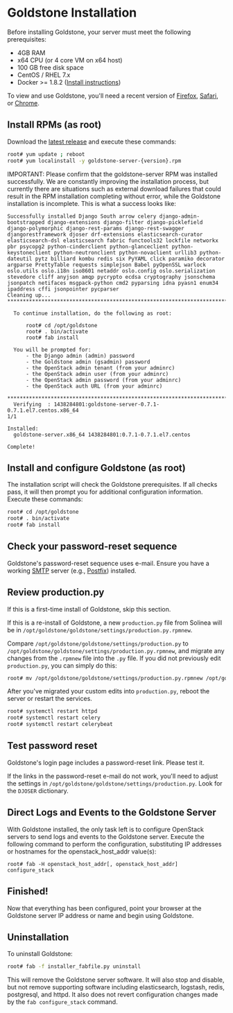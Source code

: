# Goldstone Installation

Before installing Goldstone, your server must meet the following prerequisites:

* 4GB RAM
* x64 CPU (or 4 core VM on x64 host)
* 100 GB free disk space
* CentOS / RHEL 7.x
* Docker >= 1.8.2 ([Install instructions](https://docs.docker.com/installation/centos/))

To view and use Goldstone, you'll need a recent version of [Firefox](https://www.mozilla.org/en-US/firefox/products/), [Safari](https://www.apple.com/safari/), or [Chrome](https://www.google.com/intl/en-US/chrome/browser).

## Install RPMs (as root)

Download the [latest release](https://github.com/Solinea/goldstone-server/releases) and execute these commands:

```bash
root# yum update ; reboot
root# yum localinstall -y goldstone-server-{version}.rpm
```

IMPORTANT: Please confirm that the goldstone-server RPM was installed successfully. We are constantly improving the installation process, but currently there are situations such as external download failures that could result in the RPM installation completing without error, while the Goldstone installation is incomplete.  This is what a success looks like:

```
Successfully installed Django South arrow celery django-admin-bootstrapped django-extensions django-filter django-picklefield django-polymorphic django-rest-params django-rest-swagger djangorestframework djoser drf-extensions elasticsearch-curator elasticsearch-dsl elasticsearch fabric functools32 lockfile networkx pbr psycopg2 python-cinderclient python-glanceclient python-keystoneclient python-neutronclient python-novaclient urllib3 python-dateutil pytz billiard kombu redis six PyYAML click paramiko decorator argparse PrettyTable requests simplejson Babel pyOpenSSL warlock oslo.utils oslo.i18n iso8601 netaddr oslo.config oslo.serialization stevedore cliff anyjson amqp pycrypto ecdsa cryptography jsonschema jsonpatch netifaces msgpack-python cmd2 pyparsing idna pyasn1 enum34 ipaddress cffi jsonpointer pycparser
Cleaning up...
*****************************************************************************

  To continue installation, do the following as root:

      root# cd /opt/goldstone
      root# . bin/activate
      root# fab install

  You will be prompted for:
      - the Django admin (admin) password
      - the Goldstone admin (gsadmin) password
      - the OpenStack admin tenant (from your adminrc)
      - the OpenStack admin user (from your adminrc)
      - the OpenStack admin password (from your adminrc)
      - the OpenStack auth URL (from your adminrc)

*****************************************************************************
  Verifying  : 1438284801:goldstone-server-0.7.1-0.7.1.el7.centos.x86_64                                                                     1/1

Installed:
  goldstone-server.x86_64 1438284801:0.7.1-0.7.1.el7.centos

Complete!
```

## Install and configure Goldstone (as root)

The installation script will check the Goldstone prerequisites. If all checks pass, it will then prompt you for additional configuration information. Execute these commands:

```bash
root# cd /opt/goldstone
root# . bin/activate
root# fab install
```

## Check your password-reset sequence

Goldstone's password-reset sequence uses e-mail. Ensure you have a working [SMTP](https://en.wikipedia.org/wiki/Simple_Mail_Transfer_Protocol) server (e.g., [Postfix](http://www.postfix.org)) installed.

## Review production.py

If this is a first-time install of Goldstone, skip this section.

If this is a re-install of Goldstone, a new `production.py` file from Solinea will be in
`/opt/goldstone/goldstone/settings/production.py.rpmnew`.

Compare `/opt/goldstone/goldstone/settings/production.py` to
`/opt/goldstone/goldstone/settings/production.py.rpmnew`, and migrate any changes from the `.rpmnew` file into the `.py` file. If you did not previously edit `production.py`, you can simply do this:

```bash
root# mv /opt/goldstone/goldstone/settings/production.py.rpmnew /opt/goldstone/goldstone/settings.production.py.
```

After you've migrated your custom edits into `production.py`, reboot the server or restart the services.

```bash
root# systemctl restart httpd
root# systemctl restart celery
root# systemctl restart celerybeat
```

## Test password reset

Goldstone's login page includes a password-reset link. Please test it.

If the links in the password-reset e-mail do not work, you'll need to adjust the settings in `/opt/goldstone/goldstone/settings/production.py`. Look for the `DJOSER` dictionary.


## Direct Logs and Events to the Goldstone Server

With Goldstone installed, the only task left is to configure OpenStack servers to send logs and events to the Goldstone server. Execute the following command to perform the configuration, substituting IP addresses or hostnames for the openstack_host_addr value(s):

    root# fab -H openstack_host_addr[, openstack_host_addr] configure_stack


## Finished!

Now that everything has been configured, point your browser at the Goldstone server IP address or name and begin using Goldstone.

## Uninstallation

To uninstall Goldstone:
```bash
root# fab -f installer_fabfile.py uninstall
```

This will remove the Goldstone server software.  It will also stop and disable, but not remove supporting software including elasticsearch, logstash, redis, postgresql, and httpd.  It also does not revert configuration changes made by the `fab configure_stack` command.
